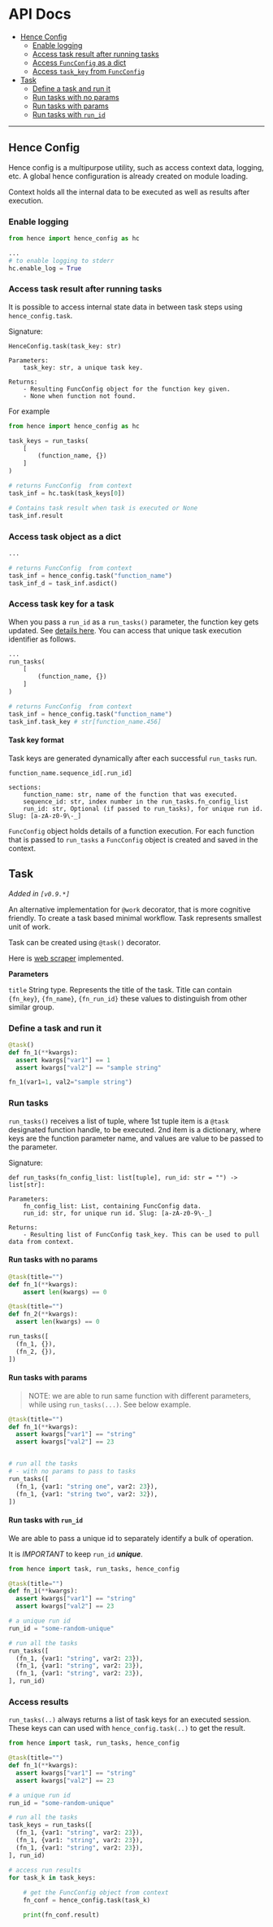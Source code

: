 # API Docs

- [Hence Config](#hence-config)
  - [Enable logging](#enable-logging)
  - [Access task result after running tasks](#access-task-result-after-running-tasks)
  - [Access `FuncConfig` as a dict](#access-funcconfig-as-a-dict)
  - [Access `task_key` from `FuncConfig`](#access-task_key-from-funcconfig)
- [Task](#task)
  - [Define a task and run it](#define-a-task-and-run-it)
  - [Run tasks with no params](#run-tasks-with-no-params)
  - [Run tasks with params](#run-tasks-with-params)
  - [Run tasks with `run_id`](#run-tasks-with-run_id)

---

## Hence Config

Hence config is a multipurpose utility, such as access context data, logging, etc. A global hence configuration is already created on module loading.

Context holds all the internal data to be executed as well as results after execution.

### Enable logging

```python
from hence import hence_config as hc

...
# to enable logging to stderr
hc.enable_log = True
```

### Access task result after running tasks

It is possible to access internal state data in between task steps using `hence_config.task`.

Signature:

```http
HenceConfig.task(task_key: str)

Parameters:
    task_key: str, a unique task key.

Returns:
    - Resulting FuncConfig object for the function key given.
    - None when function not found.
```

For example

```python
from hence import hence_config as hc

task_keys = run_tasks(
    [
        (function_name, {})
    ]
)

# returns FuncConfig  from context
task_inf = hc.task(task_keys[0])

# Contains task result when task is executed or None
task_inf.result
```

### Access task object as a dict

```python
...

# returns FuncConfig  from context
task_inf = hence_config.task("function_name")
task_inf_d = task_inf.asdict()
```

### Access task key for a task

When you pass a `run_id` as a `run_tasks()` parameter, the function key gets updated. See [details here](#run-tasks-with-run_id). You can access that unique task execution identifier as follows.

```python
...
run_tasks(
    [
        (function_name, {})
    ]
)

# returns FuncConfig  from context
task_inf = hence_config.task("function_name")
task_inf.task_key # str[function_name.456]
```

#### Task key format

Task keys are generated dynamically after each successful `run_tasks` run.

```http
function_name.sequence_id[.run_id]

sections:
    function_name: str, name of the function that was executed.
    sequence_id: str, index number in the run_tasks.fn_config_list
    run_id: str, Optional (if passed to run_tasks), for unique run id. Slug: [a-zA-z0-9\-_]
```

`FuncConfig` object holds details of a function execution. For each function that is passed to `run_tasks` a `FuncConfig` object is created and saved in the context.

## Task

_Added in `[v0.9.*]`_

An alternative implementation for `@work` decorator, that is more cognitive friendly. To create a task based minimal workflow. Task represents smallest unit of work.

Task can be created using `@task()` decorator.

Here is [web scraper](../tests/samples/web_scraping_2.py) implemented.

**Parameters**

`title` String type. Represents the title of the task. Title can contain `{fn_key}`, `{fn_name}`, `{fn_run_id}` these values to distinguish from other similar group.

### Define a task and run it

```python
@task()
def fn_1(**kwargs):
  assert kwargs["var1"] == 1
  assert kwargs["val2"] == "sample string"

fn_1(var1=1, val2="sample string")
```

### Run tasks

`run_tasks()` receives a list of tuple, where 1st tuple item is a `@task` designated function handle, to be executed. 2nd item is a dictionary, where keys are the function parameter name, and values are value to be passed to the parameter.

Signature:

```http
def run_tasks(fn_config_list: list[tuple], run_id: str = "") -> list[str]:

Parameters:
    fn_config_list: List, containing FuncConfig data.
    run_id: str, for unique run id. Slug: [a-zA-z0-9\-_]

Returns:
    - Resulting list of FuncConfig task_key. This can be used to pull data from context.
```


#### Run tasks with no params


```python
@task(title="")
def fn_1(**kwargs):
    assert len(kwargs) == 0

@task(title="")
def fn_2(**kwargs):
  assert len(kwargs) == 0

run_tasks([
  (fn_1, {}),
  (fn_2, {}),
])
```

#### Run tasks with params

> NOTE: we are able to run same function with different parameters, while using `run_tasks(...)`. See below example.

```python
@task(title="")
def fn_1(**kwargs):
  assert kwargs["var1"] == "string"
  assert kwargs["val2"] == 23


# run all the tasks
# - with no params to pass to tasks
run_tasks([
  (fn_1, {var1: "string one", var2: 23}),
  (fn_1, {var1: "string two", var2: 32}),
])
```

#### Run tasks with `run_id`

We are able to pass a unique id to separately identify a bulk of operation.

It is _IMPORTANT_ to keep `run_id` _**unique**_.

```python
from hence import task, run_tasks, hence_config

@task(title="")
def fn_1(**kwargs):
  assert kwargs["var1"] == "string"
  assert kwargs["val2"] == 23

# a unique run id
run_id = "some-random-unique"

# run all the tasks
run_tasks([
  (fn_1, {var1: "string", var2: 23}),
  (fn_1, {var1: "string", var2: 23}),
  (fn_1, {var1: "string", var2: 23}),
], run_id)
```

### Access results

`run_tasks(..)` always returns a list of task keys for an executed session. These keys can can used with `hence_config.task(..)` to get the result.

```python
from hence import task, run_tasks, hence_config

@task(title="")
def fn_1(**kwargs):
  assert kwargs["var1"] == "string"
  assert kwargs["val2"] == 23

# a unique run id
run_id = "some-random-unique"

# run all the tasks
task_keys = run_tasks([
  (fn_1, {var1: "string", var2: 23}),
  (fn_1, {var1: "string", var2: 23}),
  (fn_1, {var1: "string", var2: 23}),
], run_id)

# access run results
for task_k in task_keys:
    
    # get the FuncConfig object from context
    fn_conf = hence_config.task(task_k)

    print(fn_conf.result)
```
